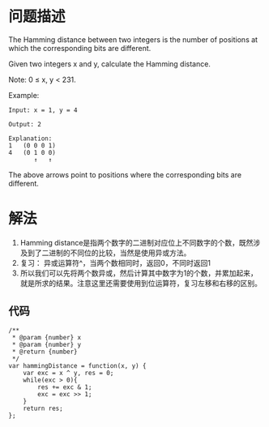 # 问题描述
The Hamming distance between two integers is the number of positions at which the corresponding bits are different.

Given two integers x and y, calculate the Hamming distance.

Note:
0 ≤ x, y < 231.

Example:
```
Input: x = 1, y = 4

Output: 2

Explanation:
1   (0 0 0 1)
4   (0 1 0 0)
       ↑   ↑
```
The above arrows point to positions where the corresponding bits are different.

# 解法
1. Hamming distance是指两个数字的二进制对应位上不同数字的个数，既然涉及到了二进制的不同位的比较，当然是使用异或方法。
2. 复习： 异或运算符^，当两个数相同时，返回0，不同时返回1
3. 所以我们可以先将两个数异或，然后计算其中数字为1的个数，并累加起来，就是所求的结果。注意这里还需要使用到位运算符，复习左移和右移的区别。

## 代码
```
/**
 * @param {number} x
 * @param {number} y
 * @return {number}
 */
var hammingDistance = function(x, y) {
    var exc = x ^ y, res = 0;
    while(exc > 0){
        res += exc & 1;
        exc = exc >> 1;
    }
    return res;
};
```
